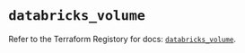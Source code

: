 # `databricks_volume`

Refer to the Terraform Registory for docs: [`databricks_volume`](https://registry.terraform.io/providers/databricks/databricks/1.31.0/docs/resources/volume).
